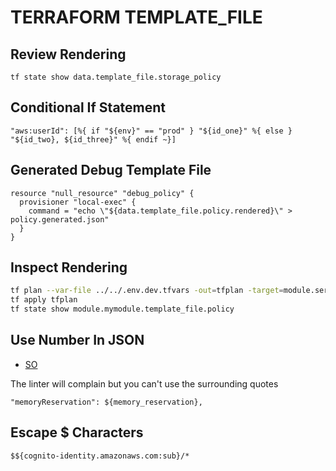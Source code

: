 # TERRAFORM TEMPLATE_FILE

## Review Rendering

`tf state show data.template_file.storage_policy`

## Conditional If Statement

```hcl
"aws:userId": [%{ if "${env}" == "prod" } "${id_one}" %{ else } "${id_two}, ${id_three}" %{ endif ~}]
```

## Generated Debug Template File

```hcl
resource "null_resource" "debug_policy" {
  provisioner "local-exec" {
    command = "echo \"${data.template_file.policy.rendered}\" > policy.generated.json"
  }
}
```

## Inspect Rendering

```bash
tf plan --var-file ../../.env.dev.tfvars -out=tfplan -target=module.service.null_resource.debug
tf apply tfplan
tf state show module.mymodule.template_file.policy
```

## Use Number In JSON

- [SO](https://stackoverflow.com/questions/50021600/terraform-interpolation-to-json-file-when-json-requires-value-to-be-integer)

The linter will complain but you can't use the surrounding quotes

```hcl
"memoryReservation": ${memory_reservation},
```

## Escape \$ Characters

```hcl
$${cognito-identity.amazonaws.com:sub}/*
```
